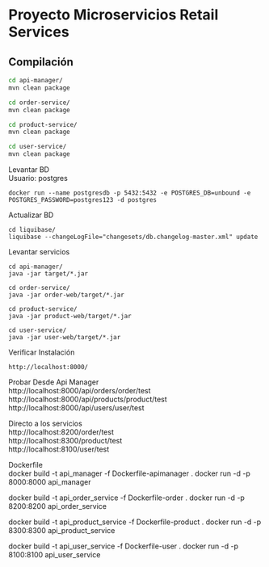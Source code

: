 # Proyecto Microservicios Retail Services

## Compilación
```bash
cd api-manager/
mvn clean package

cd order-service/
mvn clean package

cd product-service/
mvn clean package

cd user-service/
mvn clean package
```

Levantar BD  
Usuario: postgres  
```
docker run --name postgresdb -p 5432:5432 -e POSTGRES_DB=unbound -e POSTGRES_PASSWORD=postgres123 -d postgres
```

Actualizar BD
```
cd liquibase/
liquibase --changeLogFile="changesets/db.changelog-master.xml" update
```

Levantar servicios  
```
cd api-manager/
java -jar target/*.jar

cd order-service/
java -jar order-web/target/*.jar

cd product-service/
java -jar product-web/target/*.jar

cd user-service/
java -jar user-web/target/*.jar
```
Verificar Instalación
```
http://localhost:8000/
```
Probar
Desde Api Manager  
http://localhost:8000/api/orders/order/test  
http://localhost:8000/api/products/product/test  
http://localhost:8000/api/users/user/test  

Directo a los servicios  
http://localhost:8200/order/test  
http://localhost:8300/product/test  
http://localhost:8100/user/test  


Dockerfile  
docker build -t api_manager -f Dockerfile-apimanager .
docker run -d -p 8000:8000 api_manager

docker build -t api_order_service -f Dockerfile-order .
docker run -d -p 8200:8200 api_order_service

docker build -t api_product_service -f Dockerfile-product .
docker run -d -p 8300:8300 api_product_service

docker build -t api_user_service -f Dockerfile-user .
docker run -d -p 8100:8100 api_user_service